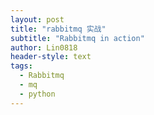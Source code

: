 ```yaml
---
layout: post
title: "rabbitmq 实战"
subtitle: "Rabbitmq in action"
author: Lin0818
header-style: text
tags:
  - Rabbitmq
  - mq
  - python
---
```


